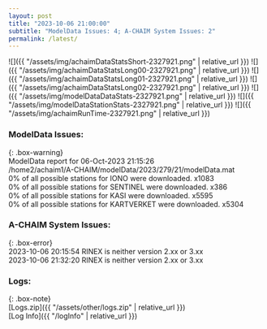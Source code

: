 ```yaml
---
layout: post
title: "2023-10-06 21:00:00"
subtitle: "ModelData Issues: 4; A-CHAIM System Issues: 2"
permalink: /latest/
---
```


![]({{ "/assets/img/achaimDataStatsShort-2327921.png" | relative_url }})
![]({{ "/assets/img/achaimDataStatsLong00-2327921.png" | relative_url }})
![]({{ "/assets/img/achaimDataStatsLong01-2327921.png" | relative_url }})
![]({{ "/assets/img/achaimDataStatsLong02-2327921.png" | relative_url }})
![]({{ "/assets/img/modelDataDataStats-2327921.png" | relative_url }})
![]({{ "/assets/img/modelDataStationStats-2327921.png" | relative_url }})
![]({{ "/assets/img/achaimRunTime-2327921.png" | relative_url }})


### ModelData Issues:  
  
{: .box-warning}  
 ModelData report for 06-Oct-2023 21:15:26   
 /home2/achaim1/A-CHAIM/modelData/2023/279/21/modelData.mat   
 0% of all possible stations for IONO were downloaded. x1083   
 0% of all possible stations for SENTINEL were downloaded. x386   
 0% of all possible stations for KASI were downloaded. x5595   
 0% of all possible stations for KARTVERKET were downloaded. x5304   
  
### A-CHAIM System Issues:  
  
{: .box-error}  
2023-10-06 20:15:54 RINEX is neither version 2.xx or 3.xx  
2023-10-06 21:32:20 RINEX is neither version 2.xx or 3.xx  

### Logs:  
  
{: .box-note}  
[Logs.zip]({{ "/assets/other/logs.zip" | relative_url }})  
[Log Info]({{ "/logInfo" | relative_url }})  
